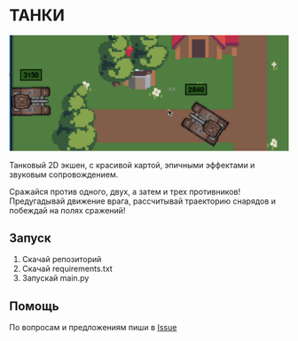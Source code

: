 # ТАНКИ

![readme_image.png](data%2Freadme_image.png)

Танковый 2D экшен, с красивой картой, эпичными эффектами и звуковым сопровождением. 

Сражайся против одного, двух, а затем и трех противников! Предугадывай движение врага, рассчитывай траекторию снарядов и побеждай на полях сражений!

## Запуск

1. Скачай репозиторий
2. Скачай requirements.txt
3. Запускай main.py

## Помощь

По вопросам и предложениям пиши в [Issue](https://github.com/RichCake/tank_game_pygame/issues)

